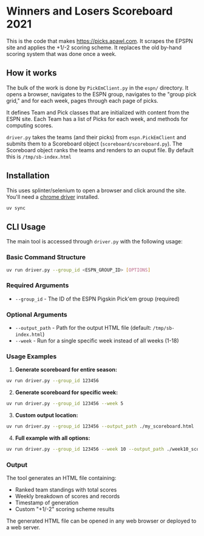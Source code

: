 # Winners and Losers Scoreboard 2021

This is the code that makes https://picks.apawl.com. It scrapes the EPSPN site and applies the +1/-2 scoring scheme. It replaces the old by-hand scoring system that was done once a week.

## How it works

The bulk of the work is done by `PickEmClient.py` in the `espn/` directory. It opens a browser, navigates to the ESPN group, navigates to the "group pick grid," and for each week, pages through each page of picks.

It defines Team and Pick classes that are initialized with content from the ESPN site. Each Team has a list of Picks for each week, and methods for computing scores.

`driver.py` takes the teams (and their picks) from `espn.PickEmClient` and submits them to a Scoreboard object (`scoreboard/scoreboard.py`). The Scoreboard object ranks the teams and renders to an ouput file. By default this is `/tmp/sb-index.html`

## Installation

This uses splinter/selenium to open a browser and click around the site. You'll need a [chrome driver](https://sites.google.com/chromium.org/driver/) installed.

```bash
uv sync
```

## CLI Usage

The main tool is accessed through `driver.py` with the following usage:

### Basic Command Structure
```bash
uv run driver.py --group_id <ESPN_GROUP_ID> [OPTIONS]
```

### Required Arguments
- `--group_id` - The ID of the ESPN Pigskin Pick'em group (required)

### Optional Arguments
- `--output_path` - Path for the output HTML file (default: `/tmp/sb-index.html`)
- `--week` - Run for a single specific week instead of all weeks (1-18)

### Usage Examples

1. **Generate scoreboard for entire season:**
```bash
uv run driver.py --group_id 123456
```

2. **Generate scoreboard for specific week:**
```bash
uv run driver.py --group_id 123456 --week 5
```

3. **Custom output location:**
```bash
uv run driver.py --group_id 123456 --output_path ./my_scoreboard.html
```

4. **Full example with all options:**
```bash
uv run driver.py --group_id 123456 --week 10 --output_path ./week10_scoreboard.html
```

### Output

The tool generates an HTML file containing:
- Ranked team standings with total scores
- Weekly breakdown of scores and records
- Timestamp of generation
- Custom "+1/-2" scoring scheme results

The generated HTML file can be opened in any web browser or deployed to a web server.